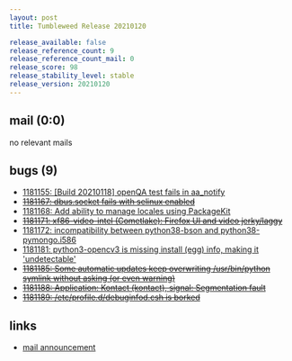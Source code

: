 ```yaml
---
layout: post
title: Tumbleweed Release 20210120

release_available: false
release_reference_count: 9
release_reference_count_mail: 0
release_score: 98
release_stability_level: stable
release_version: 20210120
---
```


## mail (0:0)

no relevant mails

## bugs (9)

<!--more-->

- [1181155: \[Build 20210118\] openQA test fails in aa_notify](https://bugzilla.opensuse.org/show_bug.cgi?id=1181155)
- ~~[1181167: dbus.socket fails with selinux enabled](https://bugzilla.opensuse.org/show_bug.cgi?id=1181167)~~
- [1181168: Add ability to manage locales using PackageKit](https://bugzilla.opensuse.org/show_bug.cgi?id=1181168)
- ~~[1181171: xf86-video-intel (Cometlake): Firefox UI and video jerky/laggy](https://bugzilla.opensuse.org/show_bug.cgi?id=1181171)~~
- [1181172: incompatibility between python38-bson and python38-pymongo.i586](https://bugzilla.opensuse.org/show_bug.cgi?id=1181172)
- [1181181: python3-opencv3 is missing install (egg) info, making it 'undetectable'](https://bugzilla.opensuse.org/show_bug.cgi?id=1181181)
- ~~[1181185: Some automatic updates keep overwriting /usr/bin/python symlink without asking (or even warning)](https://bugzilla.opensuse.org/show_bug.cgi?id=1181185)~~
- ~~[1181188: Application: Kontact (kontact), signal: Segmentation fault](https://bugzilla.opensuse.org/show_bug.cgi?id=1181188)~~
- ~~[1181189: /etc/profile.d/debuginfod.csh is borked](https://bugzilla.opensuse.org/show_bug.cgi?id=1181189)~~



## links

- [mail announcement](https://lists.opensuse.org/archives/list/factory@lists.opensuse.org/thread/EWFEU7U4W77RCHMGDD3FGVOZOSG2VMYH)
